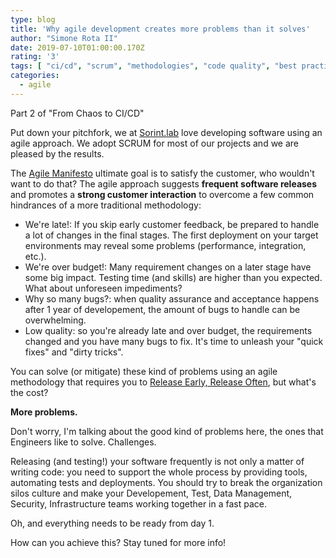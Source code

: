 ```yaml
---
type: blog
title: 'Why agile development creates more problems than it solves'
author: "Simone Rota II"
date: 2019-07-10T01:00:00.170Z
rating: '3'
tags: [ "ci/cd", "scrum", "methodologies", "code quality", "best practices", "automation", "software development", "agile" ]
categories:
  - agile
---
```


Part 2 of "From Chaos to CI/CD"

Put down your pitchfork, we at [Sorint.lab](http://www.sorint.it) love developing software using an agile approach.
We adopt SCRUM for most of our projects and we are pleased by the results.

The [Agile Manifesto](https://agilemanifesto.org/) ultimate goal is to satisfy the customer, who wouldn't want to do that?
The agile approach suggests **frequent software releases** and promotes a **strong customer interaction** to overcome a few common
hindrances of a more traditional methodology:

- We're late!: If you skip early customer feedback, be prepared to handle a lot of changes in the final stages. The first deployment on your target environments may reveal some problems (performance, integration, etc.).
- We're over budget!: Many requirement changes on a later stage have some big impact. Testing time (and skills) are higher than you expected. What about unforeseen impediments?
- Why so many bugs?: when quality assurance and acceptance happens after 1 year of developement, the amount of bugs to handle can be overwhelming.
- Low quality: so you're already late and over budget, the requirements changed and you have many bugs to fix. It's time
to unleash your "quick fixes" and "dirty tricks".

You can solve (or mitigate) these kind of problems using an agile methodology that requires you to [Release Early, Release Often](https://en.wikipedia.org/wiki/Release_early,_release_often), but what's the cost?

**More problems.**

Don't worry, I'm talking about the good kind of problems here, the ones that Engineers like to solve. Challenges.

Releasing (and testing!) your software frequently is not only a matter of writing code: you need to support the whole process by
providing tools, automating tests and deployments. You should try to break the organization silos culture and make your Developement, Test,
Data Management, Security, Infrastructure teams working together in a fast pace.

Oh, and everything needs to be ready from day 1.

How can you achieve this? Stay tuned for more info!
